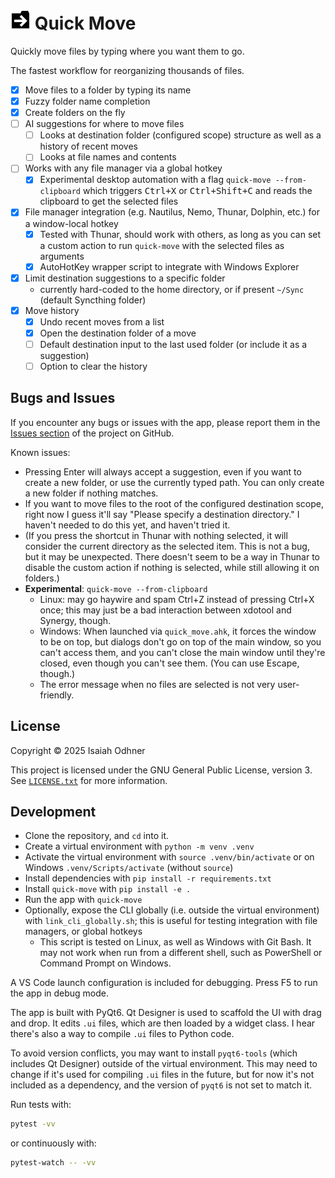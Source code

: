 # <img src="src/quick_move/folder-with-arrow.svg" height="32"> Quick Move

Quickly move files by typing where you want them to go.

The fastest workflow for reorganizing thousands of files.

- [x] Move files to a folder by typing its name
- [x] Fuzzy folder name completion
- [x] Create folders on the fly
- [ ] AI suggestions for where to move files
  - [ ] Looks at destination folder (configured scope) structure as well as a history of recent moves
  - [ ] Looks at file names and contents
- [ ] Works with any file manager via a global hotkey
  - [x] Experimental desktop automation with a flag `quick-move --from-clipboard` which triggers <kbd>Ctrl+X</kbd> or <kbd>Ctrl+Shift+C</kbd> and reads the clipboard to get the selected files
- [x] File manager integration (e.g. Nautilus, Nemo, Thunar, Dolphin, etc.) for a window-local hotkey
  - [x] Tested with Thunar, should work with others, as long as you can set a custom action to run `quick-move` with the selected files as arguments
  - [x] AutoHotKey wrapper script to integrate with Windows Explorer
- [x] Limit destination suggestions to a specific folder
  - currently hard-coded to the home directory, or if present `~/Sync` (default Syncthing folder)
- [x] Move history
  - [x] Undo recent moves from a list
  - [x] Open the destination folder of a move
  - [ ] Default destination input to the last used folder (or include it as a suggestion)
  - [ ] Option to clear the history

## Bugs and Issues

If you encounter any bugs or issues with the app, please report them in the [Issues section](https://github.com/1j01/quick-move/issues) of the project on GitHub.

Known issues:
- Pressing Enter will always accept a suggestion, even if you want to create a new folder, or use the currently typed path. You can only create a new folder if nothing matches.
- If you want to move files to the root of the configured destination scope, right now I guess it'll say "Please specify a destination directory."
  I haven't needed to do this yet, and haven't tried it.
- (If you press the shortcut in Thunar with nothing selected, it will consider the current directory as the selected item. This is not a bug, but it may be unexpected. There doesn't seem to be a way in Thunar to disable the custom action if nothing is selected, while still allowing it on folders.)
- **Experimental**: `quick-move --from-clipboard`
  - Linux: may go haywire and spam Ctrl+Z instead of pressing Ctrl+X once; this may just be a bad interaction between xdotool and Synergy, though.
  - Windows: When launched via `quick_move.ahk`, it forces the window to be on top, but dialogs don't go on top of the main window, so you can't access them, and you can't close the main window until they're closed, even though you can't see them. (You can use Escape, though.)
  - The error message when no files are selected is not very user-friendly.

## License

Copyright © 2025 Isaiah Odhner

This project is licensed under the GNU General Public License, version 3. See [`LICENSE.txt`](https://github.com/1j01/quick-move/blob/main/LICENSE.txt) for more information.

## Development

- Clone the repository, and `cd` into it.
- Create a virtual environment with `python -m venv .venv`
- Activate the virtual environment with `source .venv/bin/activate` or on Windows `.venv/Scripts/activate` (without `source`)
- Install dependencies with `pip install -r requirements.txt`
- Install `quick-move` with `pip install -e .`
- Run the app with `quick-move`
- Optionally, expose the CLI globally (i.e. outside the virtual environment) with `link_cli_globally.sh`; this is useful for testing integration with file managers, or global hotkeys
  - This script is tested on Linux, as well as Windows with Git Bash. It may not work when run from a different shell, such as PowerShell or Command Prompt on Windows.

A VS Code launch configuration is included for debugging. Press F5 to run the app in debug mode.

The app is built with PyQt6. Qt Designer is used to scaffold the UI with drag and drop. It edits `.ui` files, which are then loaded by a widget class.
I hear there's also a way to compile `.ui` files to Python code.

To avoid version conflicts, you may want to install `pyqt6-tools` (which includes Qt Designer) outside of the virtual environment. This may need to change if it's used for compiling `.ui` files in the future, but for now it's not included as a dependency, and the version of `pyqt6` is not set to match it.

Run tests with:
```bash
pytest -vv
```
or continuously with:
```bash
pytest-watch -- -vv
```

